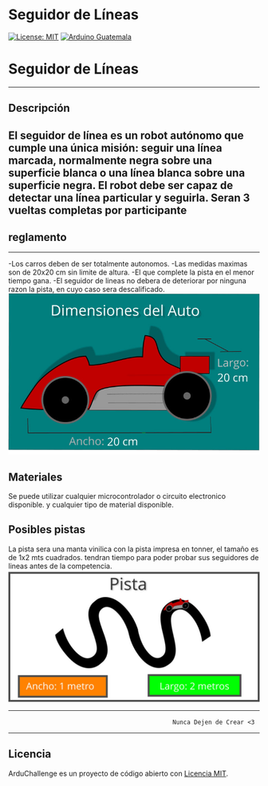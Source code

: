 
# Seguidor de Líneas

[![License: MIT](https://img.shields.io/badge/License-MIT-yellow.svg)](https://opensource.org/licenses/MIT)
[![Arduino Guatemala](https://img.shields.io/badge/Arduino-Guatemala-blue.svg)](https://www.facebook.com/ArduinoGuatemala)

# Seguidor de Líneas 
--------------
## Descripción

El seguidor de línea es un robot autónomo que cumple una única misión: seguir una línea marcada, normalmente negra sobre una superficie blanca o una línea blanca sobre una superficie negra. El robot debe ser capaz de detectar una línea particular y seguirla.
Seran 3 vueltas completas por participante
-------------
## reglamento
-------------------
-Los carros deben de ser totalmente autonomos.
-Las medidas maximas son de 20x20 cm sin limite de altura. 
-El que complete la pista en el menor tiempo gana. 
-El seguidor de lineas no debera de deteriorar por ninguna razon la pista, en cuyo caso sera descalificado. 
                          ![](Carro1.jpg)

## Materiales

Se puede utilizar cualquier microcontrolador o circuito electronico disponible. 
y cualquier tipo de material disponible.

## Posibles pistas
La pista sera una manta vinilica con la pista impresa en tonner, el tamaño es de 1x2 mts cuadrados. 
tendran tiempo para poder probar sus seguidores de lineas antes de la competencia.
![](pista1.JPG)

---------
                                                  Nunca Dejen de Crear <3
--------
## Licencia

ArduChallenge es un proyecto de código abierto con [Licencia MIT](https://opensource.org/licenses/MIT).


